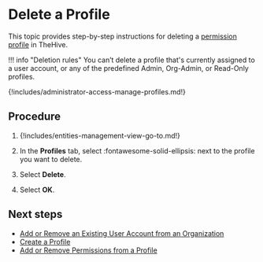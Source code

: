 # Delete a Profile

<!-- md:license Gold --> <!-- md:license Platinum -->

This topic provides step-by-step instructions for deleting a [permission profile](about-profiles.md) in TheHive.

!!! info "Deletion rules"
    You can’t delete a profile that's currently assigned to a user account, or any of the predefined Admin, Org-Admin, or Read-Only profiles.

{!includes/administrator-access-manage-profiles.md!}

<h2>Procedure</h2>

1. {!includes/entities-management-view-go-to.md!}

2. In the **Profiles** tab, select :fontawesome-solid-ellipsis: next to the profile you want to delete.

3. Select **Delete**.

4. Select **OK**.

<h2>Next steps</h2>

* [Add or Remove an Existing User Account from an Organization](../organizations/add-remove-an-existing-user-account-from-an-organization.md)
* [Create a Profile](create-a-profile.md)
* [Add or Remove Permissions from a Profile](add-remove-permissions-from-a-profile.md)
